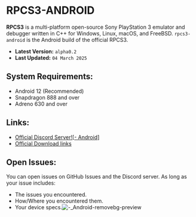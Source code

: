# RPCS3-ANDROID
**RPCS3** is a multi-platform open-source Sony PlayStation 3 emulator and debugger written in C++ for Windows, Linux, macOS, and FreeBSD. `rpcs3-android` is the Android build of the official RPCS3.

- **Latest Version:** `alpha0.2`
- **Last Updated:** `04 March 2025`

## System Requirements:
- Android 12 (Recommended)
- Snapdragon 888 and over
- Adreno 630 and over

## Links:
- [Official Discord Server![- Android]
](https://discord.gg/ycqFhBeC)
- [Official Download links](https://github.com/DHrpcs3/rpcs3-android/tags)

## Open Issues:
You can open issues on GitHub Issues and the Discord server. As long as your issue includes:
- The issues you encountered.
- How/Where you encountered them.
- Your device specs.![-_Android-removebg-preview](https://github.com/user-attachments/assets/72b91658-78f5-4179-8b43-b061917303eb)
